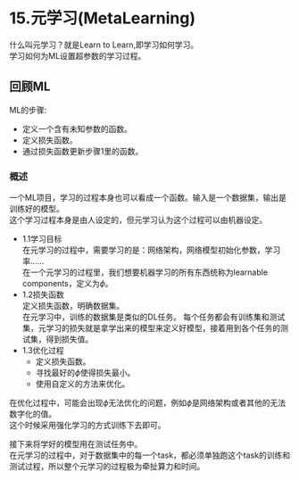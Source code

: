# 15.元学习(MetaLearning)  
什么叫元学习？就是Learn to Learn,即学习如何学习。  
学习如何为ML设置超参数的学习过程。  
## 回顾ML  
ML的步骤:  
+ 定义一个含有未知参数的函数。 
+ 定义损失函数。  
+ 通过损失函数更新步骤1里的函数。  
### 概述  
一个ML项目，学习的过程本身也可以看成一个函数。输入是一个数据集，输出是训练好的模型。  
这个学习过程本身是由人设定的，但元学习认为这个过程可以由机器设定。  
+ 1.1学习目标  
在元学习的过程中，需要学习的是：网络架构，网络模型初始化参数，学习率......  
在一个元学习的过程里，我们想要机器学习的所有东西统称为learnable components，定义为$\phi$。  
+ 1.2损失函数  
    定义损失函数，明确数据集。  
    在元学习中，训练的数据集是类似的DL任务。
    每个任务都会有训练集和测试集，元学习的损失就是拿学出来的模型来定义好模型，接着用到各个任务的测试集，得到损失值。  
+ 1.3优化过程  
    + 定义损失函数。
    + 寻找最好的$\phi$使得损失最小。
    + 使用自定义的方法来优化。  

在优化过程中，可能会出现$\phi$无法优化的问题，例如$\phi$是网络架构或者其他的无法数字化的值。  
这个时候采用强化学习的方式训练下去即可。  

接下来将学好的模型用在测试任务中。  
在元学习的过程中，对于数据集中的每一个task，都必须单独跑这个task的训练和测试过程，所以整个元学习的过程极为牵扯算力和时间。  